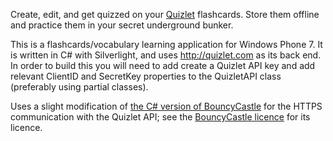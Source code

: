Create, edit, and get quizzed on your [Quizlet](http://quizlet.com/) flashcards. Store them offline and practice them in your secret underground bunker.

This is a flashcards/vocabulary learning application for Windows Phone 7. It is written in C# with Silverlight, and uses http://quizlet.com as its back end. In order to build this you will need to add create a Quizlet API key and add relevant ClientID and SecretKey properties to the QuizletAPI class (preferably using partial classes).

Uses a slight modification of [the C# version of BouncyCastle](http://www.bouncycastle.org/csharp/) for the HTTPS communication with the Quizlet API; see the [BouncyCastle licence](http://www.bouncycastle.org/csharp/licence.html) for its licence.